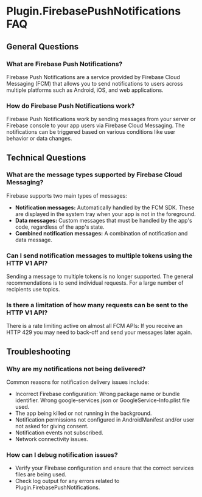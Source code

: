 # Plugin.FirebasePushNotifications FAQ

## General Questions

### What are Firebase Push Notifications?
Firebase Push Notifications are a service provided by Firebase Cloud Messaging (FCM) that allows you to send notifications to users across multiple platforms such as Android, iOS, and web applications.

### How do Firebase Push Notifications work?
Firebase Push Notifications work by sending messages from your server or Firebase console to your app users via Firebase Cloud Messaging. The notifications can be triggered based on various conditions like user behavior or data changes.

## Technical Questions

### What are the message types supported by Firebase Cloud Messaging?
Firebase supports two main types of messages:
- **Notification messages:** Automatically handled by the FCM SDK. These are displayed in the system tray when your app is not in the foreground.
- **Data messages:** Custom messages that must be handled by the app's code, regardless of the app's state.
- **Combined notification messages:** A combination of notification and data message.

### Can I send notification messages to multiple tokens using the HTTP V1 API?
Sending a message to multiple tokens is no longer supported.
The general recommendations is to send individual requests. For a large number of recipients use topics.

### Is there a limitation of how many requests can be sent to the HTTP V1 API?
There is a rate limiting active on almost all FCM APIs:
If you receive an HTTP 429 you may need to back-off and send your messages later again.

## Troubleshooting

### Why are my notifications not being delivered?
Common reasons for notification delivery issues include:
- Incorrect Firebase configuration: Wrong package name or bundle identifier. Wrong google-services.json or GoogleService-Info.plist file used.
- The app being killed or not running in the background.
- Notification permissions not configured in AndroidManifest and/or user not asked for giving consent.
- Notification events not subscribed.
- Network connectivity issues.

### How can I debug notification issues?
- Verify your Firebase configuration and ensure that the correct services files are being used.
- Check log output for any errors related to Plugin.FirebasePushNotifications.